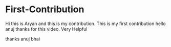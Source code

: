 # First-Contribution
Hi this is Aryan and this is my contribution.
This is my first contribution
hello anuj thanks for this video. Very Helpful

thanks anuj bhai
